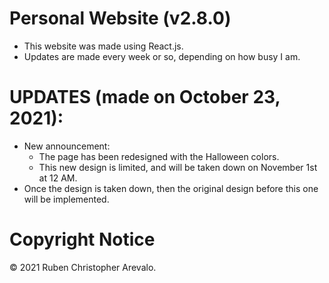 # Personal Website (v2.8.0)

* This website was made using React.js.
* Updates are made every week or so, depending on how busy I am.

# UPDATES (made on October 23, 2021):

* New announcement:
    * The page has been redesigned with the Halloween colors.
    * This new design is limited, and will be taken down on November 1st at 12 AM.
* Once the design is taken down, then the original design before this one will be implemented.

# Copyright Notice

© 2021 Ruben Christopher Arevalo.
